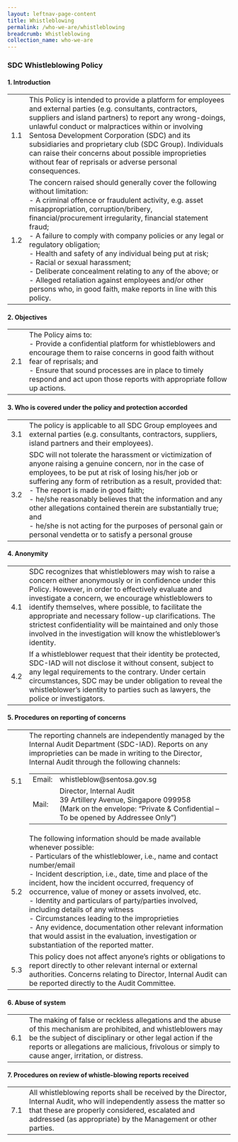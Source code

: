 ```yaml
---
layout: leftnav-page-content
title: Whistleblowing
permalink: /who-we-are/whistleblowing
breadcrumb: Whistleblowing
collection_name: who-we-are
---
```



### **SDC Whistleblowing Policy**

#### **1. Introduction**
<table class="WBpage_style">
  <tr>
    <td>1.1</td>
    <td>
      This Policy is intended to provide a platform for employees and external parties (e.g. consultants, contractors, suppliers and island partners) to report any wrong-doings, unlawful conduct or malpractices within or involving Sentosa Development Corporation (SDC) and its subsidiaries and proprietary club (SDC Group). Individuals can raise their concerns about possible improprieties without fear of reprisals or adverse personal consequences.
    </td>
  </tr>
  <tr>
    <td>1.2</td>
    <td>
      The concern raised should generally cover the following without limitation:<br>
    - A criminal offence or fraudulent activity, e.g. asset misappropriation, corruption/bribery, financial/procurement irregularity, financial statement fraud;<br>
    - A failure to comply with company policies or any legal or regulatory obligation;<br>
    - Health and safety of any individual being put at risk;<br>
    - Racial or sexual harassment;<br>
    - Deliberate concealment relating to any of the above; or<br>
    - Alleged retaliation against employees and/or other persons who, in good faith, make reports in line with this policy.
    </td>
  </tr>
</table>

#### **2. Objectives**
<table class="WBpage_style">
  <tr>
    <td>2.1</td>
    <td>
      The Policy aims to:<br>
    - Provide a confidential platform for whistleblowers and encourage them to raise concerns in good faith without fear of reprisals; and<br>
    - Ensure that sound processes are in place to timely respond and act upon those reports with appropriate follow up actions.
    </td>
  </tr>
</table>

#### **3. Who is covered under the policy and protection accorded**
<table class="WBpage_style">
  <tr>
    <td>3.1</td>
    <td>
      The policy is applicable to all SDC Group employees and external parties (e.g. consultants, contractors, suppliers, island partners and their employees).
    </td>
  </tr>
  <tr>
    <td>3.2</td>
    <td>
      SDC will not tolerate the harassment or victimization of anyone raising a genuine concern, nor in the case of employees, to be put at risk of losing his/her job or suffering any form of retribution as a result, provided that:<br>
    - The report is made in good faith;<br>
    - he/she reasonably believes that the information and any other allegations contained therein are substantially true; and<br>
    - he/she is not acting for the purposes of personal gain or personal vendetta or to satisfy a personal grouse
    </td>
  </tr>
</table>

#### **4. Anonymity**
<table class="WBpage_style">
  <tr>
    <td>4.1</td>
    <td>
      SDC recognizes that whistleblowers may wish to raise a concern either anonymously or in confidence under this Policy. However, in order to effectively evaluate and               investigate a concern, we encourage whistleblowers to identify themselves, where possible, to facilitate the appropriate and necessary follow-up clarifications. The             strictest confidentiality will be maintained and only those involved in the investigation will know the whistleblower’s identity.
    </td>
  </tr>
  <tr>
    <td>4.2</td>
    <td>
      If a whistleblower request that their identity be protected, SDC-IAD will not disclose it without consent, subject to any legal requirements to the contrary. Under certain       circumstances, SDC may be under obligation to reveal the whistleblower’s identity to parties such as lawyers, the police or investigators.
    </td>
  </tr>
</table>

#### **5. Procedures on reporting of concerns**
<table class="WBpage_style">
  <tr>
    <td>5.1</td>
    <td>
      The reporting channels are independently managed by the Internal Audit Department (SDC-IAD). Reports on any improprieties can be made in writing to the Director, Internal       Audit through the following channels:<br>
      <table>
        <tr>
          <td>Email:</td>
          <td>whistleblow@sentosa.gov.sg</td>
        </tr> 
        <tr>
          <td>Mail:</td>
          <td>Director, Internal Audit <br>39 Artillery Avenue, Singapore 099958 <br>(Mark on the envelope: “Private & Confidential – To be opened by Addressee Only”)</td>
        </tr> 
      </table> 
    </td>
  </tr>
  <tr>
    <td>5.2</td>
    <td>
      The following information should be made available whenever possible:<br>
    - Particulars of the whistleblower, i.e., name and contact number/email<br>
    - Incident description, i.e., date, time and place of the incident, how the incident occurred, frequency of occurrence, value of money or assets involved, etc.<br>
    - Identity and particulars of party/parties involved, including details of any witness<br>
    - Circumstances leading to the improprieties<br>
    - Any evidence, documentation other relevant information that would assist in the evaluation, investigation or substantiation of the reported matter.
    </td>
  </tr>
   <tr>
    <td>5.3</td>
    <td>
      This policy does not affect anyone’s rights or obligations to report directly to other relevant internal or external authorities. Concerns relating to Director, Internal         Audit can be reported directly to the Audit Committee.
    </td>
  </tr>
</table>

#### **6. Abuse of system**
<table class="WBpage_style">
  <tr>
    <td>6.1</td>
    <td>
      The making of false or reckless allegations and the abuse of this mechanism are prohibited, and whistleblowers may be the subject of disciplinary or other legal action if       the reports or allegations are malicious, frivolous or simply to cause anger, irritation, or distress.
    </td>
  </tr>
</table>

#### **7. Procedures on review of whistle-blowing reports received**
<table class="WBpage_style">
  <tr>
    <td>7.1</td>
    <td>
      All whistleblowing reports shall be received by the Director, Internal Audit, who will independently assess the matter so that these are properly considered, escalated and       addressed (as appropriate) by the Management or other parties.
    </td>
  </tr>
</table>
